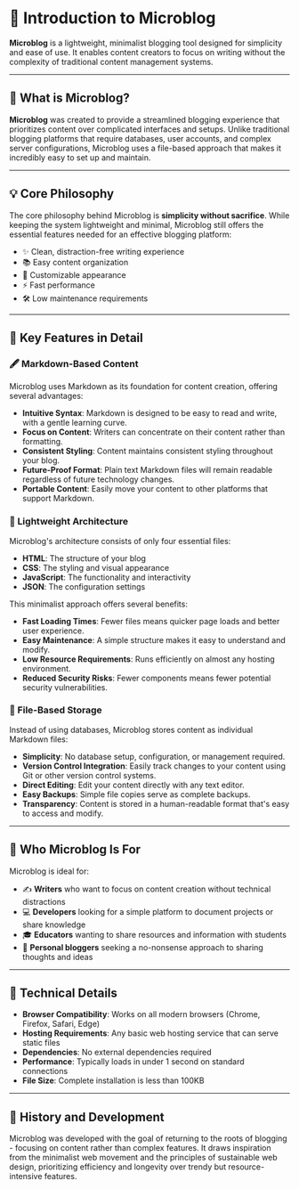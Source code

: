 # 📝 Introduction to Microblog

**Microblog** is a lightweight, minimalist blogging tool designed for simplicity and ease of use. It enables content creators to focus on writing without the complexity of traditional content management systems.

---

## 🤔 What is Microblog?

**Microblog** was created to provide a streamlined blogging experience that prioritizes content over complicated interfaces and setups. Unlike traditional blogging platforms that require databases, user accounts, and complex server configurations, Microblog uses a file-based approach that makes it incredibly easy to set up and maintain.

---

## 💡 Core Philosophy

The core philosophy behind Microblog is **simplicity without sacrifice**. While keeping the system lightweight and minimal, Microblog still offers the essential features needed for an effective blogging platform:

- ✨ Clean, distraction-free writing experience
- 📚 Easy content organization
- 🎨 Customizable appearance
- ⚡ Fast performance
- 🛠️ Low maintenance requirements

---

## 🌟 Key Features in Detail

### 🖋️ Markdown-Based Content

Microblog uses Markdown as its foundation for content creation, offering several advantages:

- **Intuitive Syntax**: Markdown is designed to be easy to read and write, with a gentle learning curve.
- **Focus on Content**: Writers can concentrate on their content rather than formatting.
- **Consistent Styling**: Content maintains consistent styling throughout your blog.
- **Future-Proof Format**: Plain text Markdown files will remain readable regardless of future technology changes.
- **Portable Content**: Easily move your content to other platforms that support Markdown.

### 🚀 Lightweight Architecture

Microblog's architecture consists of only four essential files:
- **HTML**: The structure of your blog
- **CSS**: The styling and visual appearance
- **JavaScript**: The functionality and interactivity
- **JSON**: The configuration settings

This minimalist approach offers several benefits:
- **Fast Loading Times**: Fewer files means quicker page loads and better user experience.
- **Easy Maintenance**: A simple structure makes it easy to understand and modify.
- **Low Resource Requirements**: Runs efficiently on almost any hosting environment.
- **Reduced Security Risks**: Fewer components means fewer potential security vulnerabilities.

### 📂 File-Based Storage

Instead of using databases, Microblog stores content as individual Markdown files:

- **Simplicity**: No database setup, configuration, or management required.
- **Version Control Integration**: Easily track changes to your content using Git or other version control systems.
- **Direct Editing**: Edit your content directly with any text editor.
- **Easy Backups**: Simple file copies serve as complete backups.
- **Transparency**: Content is stored in a human-readable format that's easy to access and modify.

---

## 👥 Who Microblog Is For

Microblog is ideal for:

- ✍️ **Writers** who want to focus on content creation without technical distractions
- 💻 **Developers** looking for a simple platform to document projects or share knowledge
- 🎓 **Educators** wanting to share resources and information with students
- 📱 **Personal bloggers** seeking a no-nonsense approach to sharing thoughts and ideas

---

## 🔧 Technical Details

- **Browser Compatibility**: Works on all modern browsers (Chrome, Firefox, Safari, Edge)
- **Hosting Requirements**: Any basic web hosting service that can serve static files
- **Dependencies**: No external dependencies required
- **Performance**: Typically loads in under 1 second on standard connections
- **File Size**: Complete installation is less than 100KB

---

## 📜 History and Development

Microblog was developed with the goal of returning to the roots of blogging - focusing on content rather than complex features. It draws inspiration from the minimalist web movement and the principles of sustainable web design, prioritizing efficiency and longevity over trendy but resource-intensive features.